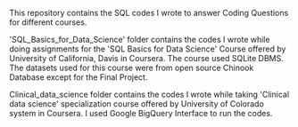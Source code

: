 This repository contains the SQL codes I wrote to answer Coding Questions for different courses.

'SQL_Basics_for_Data_Science' folder contains the codes I wrote while doing assignments for the 'SQL Basics for Data Science' Course offered by University of California, Davis in Coursera. The course used SQLite DBMS. The datasets used for this course were from open source Chinook Database except for the Final Project.

Clinical_data_science folder contains the codes I wrote while taking 'Clinical data science' specialization course offered by University of Colorado system in Coursera. I used Google BigQuery Interface to run the codes.
